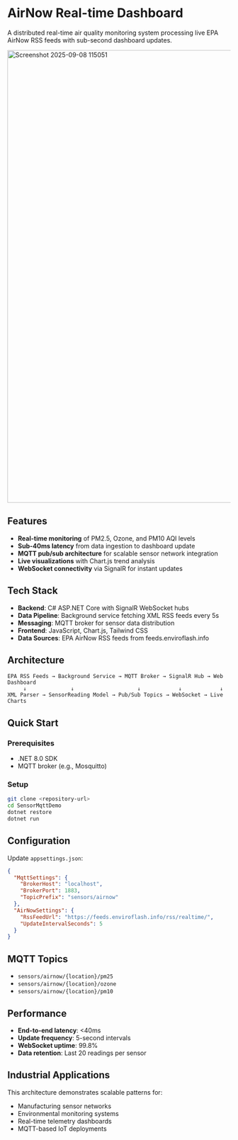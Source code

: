 # AirNow Real-time Dashboard

A distributed real-time air quality monitoring system processing live EPA AirNow RSS feeds with sub-second dashboard updates.

<img width="1904" height="1022" alt="Screenshot 2025-09-08 115051" src="https://github.com/user-attachments/assets/da0f52e7-7abb-4cce-8a2c-88bda28f2a12" />


## Features

- **Real-time monitoring** of PM2.5, Ozone, and PM10 AQI levels
- **Sub-40ms latency** from data ingestion to dashboard update
- **MQTT pub/sub architecture** for scalable sensor network integration
- **Live visualizations** with Chart.js trend analysis
- **WebSocket connectivity** via SignalR for instant updates

## Tech Stack

- **Backend**: C# ASP.NET Core with SignalR WebSocket hubs
- **Data Pipeline**: Background service fetching XML RSS feeds every 5s
- **Messaging**: MQTT broker for sensor data distribution
- **Frontend**: JavaScript, Chart.js, Tailwind CSS
- **Data Sources**: EPA AirNow RSS feeds from feeds.enviroflash.info

## Architecture

```
EPA RSS Feeds → Background Service → MQTT Broker → SignalR Hub → Web Dashboard
     ↓              ↓                    ↓            ↓            ↓
XML Parser → SensorReading Model → Pub/Sub Topics → WebSocket → Live Charts
```

## Quick Start

### Prerequisites
- .NET 8.0 SDK
- MQTT broker (e.g., Mosquitto)

### Setup
```bash
git clone <repository-url>
cd SensorMqttDemo
dotnet restore
dotnet run
```


## Configuration

Update `appsettings.json`:
```json
{
  "MqttSettings": {
    "BrokerHost": "localhost",
    "BrokerPort": 1883,
    "TopicPrefix": "sensors/airnow"
  },
  "AirNowSettings": {
    "RssFeedUrl": "https://feeds.enviroflash.info/rss/realtime/",
    "UpdateIntervalSeconds": 5
  }
}
```

## MQTT Topics

- `sensors/airnow/{location}/pm25`
- `sensors/airnow/{location}/ozone` 
- `sensors/airnow/{location}/pm10`

## Performance

- **End-to-end latency**: <40ms
- **Update frequency**: 5-second intervals
- **WebSocket uptime**: 99.8%
- **Data retention**: Last 20 readings per sensor

## Industrial Applications

This architecture demonstrates scalable patterns for:
- Manufacturing sensor networks
- Environmental monitoring systems
- Real-time telemetry dashboards
- MQTT-based IoT deployments
